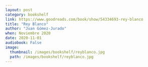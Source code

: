 ```yaml
---
layout: post
category: bookshelf
link: https://www.goodreads.com/book/show/54334693-rey-blanco
title: "Rey Blanco"
author: "Juan Gómez-Jurado"
when: Noviembre 2020
date: 2020-11-01
audiobook: False
image:
  thumbnail: /images/bookshelf/reyblanco.jpg
  path: /images/bookshelf/reyblanco.jpg
---
```

